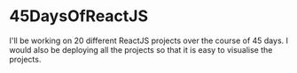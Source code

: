 # 45DaysOfReactJS

I'll be working on 20 different ReactJS projects over the course of 45 days. I would also be deploying all the projects so that it is easy to visualise the projects.